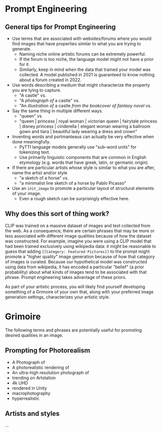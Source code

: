 # Prompt Engineering

## General tips for Prompt Engineering

* Use terms that are associated with websites/forums where you would find images that have properties similar to what you are trying to generate. 
  * Naming niche online artistic forums can be extremely powerful.
  * If the forum is too niche, the language model might not have a prior for it.
  * Similarly, keep in mind when the data that trained your model was collected. A model published in 2021 is guaranteed to know nothing about a forum created in 2022.
* Use words describing a medium that might characterize the property you are tying to capture. 
  * "A castle" vs. 
  * "A *photograph of* a castle" vs.
  * "An *illustration of* a castle *from the bookcover of fantasy novel* vs.
* Say the same thing in multiple different ways.
  * "queen" vs
  * "queen | princess | royal woman | victorian queen | fairytale princess | disney princess | cinderella | elegant woman wearing a ballroom gown and tiara | beautiful lady wearing a dress and crown"
* Inventing words and portmanteaus can actually be very effective when done meaningfully.
  * PyTTI language models generally use "sub-word units" for tokenizing text.
  * Use primarily linguistic components that are common in English etymology (e.g. words that have greek, latin, or germanic origin)
* If there are particular artists whose style is similar to what you are after, name the artist and/or style
  * "a sketch of a horse" vs.
  * "a minimalist line sketch of a horse by Pablo Picasso"
* Use an `init_image` to promote a particular layout of structural elements of your image.
  * Even a rough sketch can be surprisingly effective here.

## Why does this sort of thing work?

CLIP was trained on a massive dataset of images and text collected from the web. As a consequence, there are certain phrases that may be more or less associated with different image qualities because of how the dataset was constructed. For example, imagine you were using a CLIP model that had been trained exclusively using wikipedia data: it might be reasonable to guess that adding `[[Category: Featured Pictures]]` to the prompt might promote a "higher quality" image generation because of how that category of images is curated. Because our hypothetical model was constructed using data from wikipedia, it has encoded a particular "belief" (a prior probability) about what kinds of images tend to be associated with that phrase. Prompt engineering takes advantage of these priors.

As part of your artistic process, you will likely find yourself developing something of a Grimoire of your own that, along with your preferred image generation settings, characterizes your artistic style.

# Grimoire

The following terms and phrases are potentially useful for promoting desired qualities in an image.

## Prompting for Photorealism

* A Photograph of
* A photorealistic rendering of
* An ultra-high resolution photograph of
* trending on Artstation
* 4k UHD
* rendered in Unity
* macrophotography
* hyperrealistic

## Artists and styles

...
